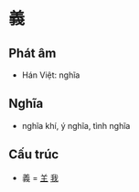 # 義

## Phát âm
* Hán Việt: nghĩa

## Nghĩa
* nghĩa khí, ý nghĩa, tình nghĩa

## Cấu trúc
* 義 = [𦍌](𦍌.md) [我](我.md)

<script>window.HANZI_FIELD='義';</script>
